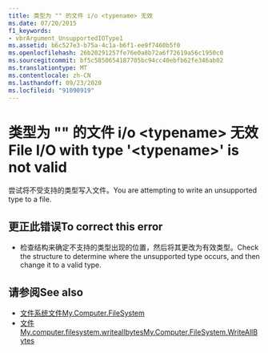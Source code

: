 ```yaml
---
title: 类型为 "" 的文件 i/o <typename> 无效
ms.date: 07/20/2015
f1_keywords:
- vbrArgument_UnsupportedIOType1
ms.assetid: b6c527e3-b75a-4c1a-b6f1-ee9f7460b5f0
ms.openlocfilehash: 26b20291257fe76e0a8b72a6f72619a56c1950c0
ms.sourcegitcommit: bf5c5850654187705bc94cc40ebfb62fe346ab02
ms.translationtype: MT
ms.contentlocale: zh-CN
ms.lasthandoff: 09/23/2020
ms.locfileid: "91090919"
---
```

# <a name="file-io-with-type-typename-is-not-valid"></a><span data-ttu-id="25ab2-102">类型为 "" 的文件 i/o \<typename> 无效</span><span class="sxs-lookup"><span data-stu-id="25ab2-102">File I/O with type '\<typename>' is not valid</span></span>

<span data-ttu-id="25ab2-103">尝试将不受支持的类型写入文件。</span><span class="sxs-lookup"><span data-stu-id="25ab2-103">You are attempting to write an unsupported type to a file.</span></span>  
  
## <a name="to-correct-this-error"></a><span data-ttu-id="25ab2-104">更正此错误</span><span class="sxs-lookup"><span data-stu-id="25ab2-104">To correct this error</span></span>  
  
- <span data-ttu-id="25ab2-105">检查结构来确定不支持的类型出现的位置，然后将其更改为有效类型。</span><span class="sxs-lookup"><span data-stu-id="25ab2-105">Check the structure to determine where the unsupported type occurs, and then change it to a valid type.</span></span>  
  
## <a name="see-also"></a><span data-ttu-id="25ab2-106">请参阅</span><span class="sxs-lookup"><span data-stu-id="25ab2-106">See also</span></span>

- [<span data-ttu-id="25ab2-107">文件系统文件</span><span class="sxs-lookup"><span data-stu-id="25ab2-107">My.Computer.FileSystem</span></span>](xref:Microsoft.VisualBasic.FileIO.FileSystem)
- [<span data-ttu-id="25ab2-108">文件 My.computer.filesystem.writeallbytes</span><span class="sxs-lookup"><span data-stu-id="25ab2-108">My.Computer.FileSystem.WriteAllBytes</span></span>](xref:Microsoft.VisualBasic.MyServices.FileSystemProxy.WriteAllBytes%2A)
